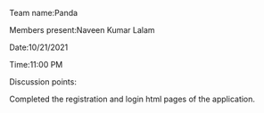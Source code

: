 Team name:Panda

Members present:Naveen Kumar Lalam

Date:10/21/2021

Time:11:00 PM

Discussion points:

Completed the registration and login html pages of the application.